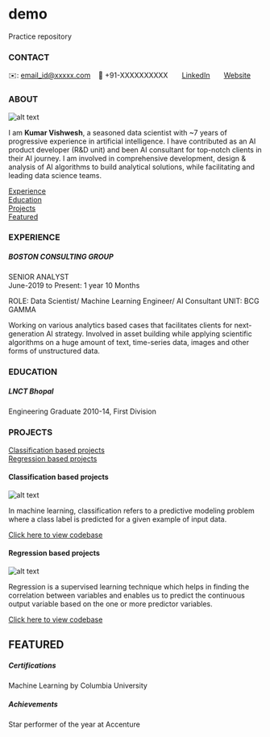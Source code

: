 # demo
Practice repository

<!-- CONTACT Section Starts -->
### CONTACT

<!-- Add your details -->
✉️: email_id@xxxxx.com 
&nbsp;&nbsp; 📲 +91-XXXXXXXXXX
&nbsp;&nbsp;&nbsp;&nbsp;&nbsp; [LinkedIn](https://www.linkedin.com/in/kumar-vishwesh-8b059170/) 
&nbsp;&nbsp;&nbsp;&nbsp;&nbsp; [Website](https://datasciencestunt.com/)
<!-- CONTACT Section Ends -->

<!-- ABOUT Section Starts -->
### ABOUT
<!-- Add link to your picture -->

![alt text](https://raw.githubusercontent.com/krvishwesh54/Kumar-Vishwesh/main/images/profile.jpg)

<!-- Add your details -->

I am __Kumar Vishwesh__, a seasoned data scientist with ~7 years of progressive experience in artificial intelligence. I have contributed as an AI product developer (R&D unit) and been AI consultant for top-notch clients in their AI journey. I am involved in comprehensive development, design & analysis of AI algorithms to build analytical solutions, while facilitating and leading data science teams.


<!-- Add link to the sections -->
[Experience](#experience) <br>
[Education](#education) <br>
[Projects](#projects) <br>
[Featured](#featured) <br> 

<!-- ABOUT Section Ends -->

<!-- EXPERIENCE Section Starts -->
### EXPERIENCE
<!-- Add your details -->
##### BOSTON CONSULTING GROUP
SENIOR ANALYST<br>
June-2019 to Present: 1 year 10 Months

ROLE: Data Scientist/ Machine Learning Engineer/ AI Consultant
UNIT: BCG GAMMA

Working on various analytics based cases that facilitates clients for next-generation AI strategy. Involved in asset building while applying scientific algorithms on a huge amount of text, time-series data, images and other forms of unstructured data.

<!-- EXPERIENCE Section Ends -->

<!-- EDUCATION Section Starts -->
### EDUCATION
<!-- Add your details -->
##### LNCT Bhopal
Engineering Graduate 2010-14, First Division

<!-- EDUCATION Section Ends -->

<!-- PROJECTS Section Starts -->
### PROJECTS
<!-- Add your details -->

[Classification based projects](#classification-based-projects) <br>
[Regression based projects](#regression-based-projects) <br>

<!-- Add your details -->

#### Classification based projects
![alt text](https://raw.githubusercontent.com/krvishwesh54/Kumar-Vishwesh/main/images/Classification.png)

In machine learning, classification refers to a predictive modeling problem where a class label is predicted for a given example of input data.

[Click here to view codebase](https://github.com/krvishwesh54/DataScience_DeepLearning_MachineLearning/tree/master/Classification)

#### Regression based projects
![alt text](https://raw.githubusercontent.com/krvishwesh54/Kumar-Vishwesh/main/images/Regression.jpg)

Regression is a supervised learning technique which helps in finding the correlation between variables and enables us to predict the continuous output variable based on the one or more predictor variables.

[Click here to view codebase](https://github.com/krvishwesh54/DataScience_DeepLearning_MachineLearning/tree/master/Regression)

<!-- PROJECTS Section Ends -->

<!-- FEATURED Section Starts -->
## FEATURED
<!-- Add your details -->
##### Certifications
Machine Learning by Columbia University

##### Achievements
Star performer of the year at Accenture
<!-- FEATURED Section Ends -->
